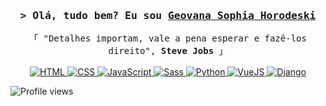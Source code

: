 
<h3 align="center">
        <samp>&gt; Olá, tudo bem? Eu sou
                <b><a target="_blank" href="https://github.com/horodeski">Geovana Sophia Horodeski</a></b>
        </samp>
</h3>
<p align="center">
        <samp>
                「 "Detalhes importam, vale a pena esperar e fazê-los direito", <b>Steve Jobs</b> 」
                <br>
                <br>
        </samp>
        <!-- Programming Languages -->
        <!-- HTML -->
        <a href="https://github.com/horodeski?tab=repositories" target="_blank"><img alt="HTML"
                        src="https://img.shields.io/badge/-HTML-E34F26?style=flat-square&logo=HTML5&logoColor=white">
        </a>
        <!-- CSS  -->
        <a href="https://github.com/horodeski?tab=repositories" target="_blank"><img alt="CSS"
                        src="https://img.shields.io/badge/-CSS-1572B6?style=flat-square&logo=CSS3&logoColor=white">
        </a>
        <!-- JavaScript -->
        <a href="https://github.com/horodeski?tab=repositories" target="_blank"><img alt="JavaScript"
                        src="https://img.shields.io/badge/-JavaScript-F7DF1E?style=flat-square&logo=JavaScript&logoColor=white">
        </a>
        <a href="https://github.com/horodeski?tab=repositories" target="_blank"><img alt="Sass"
                        src="https://img.shields.io/badge/-SASS-FF1493?style=flat-square&logo=sass&logoColor=white">
        </a>
        <!-- Python -->
        <a href="https://github.com/horodeski?tab=repositories" target="_blank"><img alt="Python"
                        src="https://img.shields.io/badge/-Python-3776AB?style=flat-square&logo=Python&logoColor=white">
        <!-- VueJS -->
        <a href="https://github.com/horodeski?tab=repositories" target="_blank"><img alt="VueJS"
                        src="https://img.shields.io/badge/-VueJS-40b684?logo=vue.js&logoColor=white&style=flat-square">
        <!-- Django -->
        <a href="https://github.com/ShahriarShafin?tab=horodeski" target="_blank"><img alt="Django"
                        src="https://img.shields.io/badge/-Django-0e3f2e?style=flat-square&logo=Django&logoColor=white">
        </a> 
                

</p>  
<!--              
<details align="center">
    <summary><samp>&#9776; Ver Mais</samp></summary>
    <p align="center">
        <br>
        <img alt="horodeski's GitHub Stats"
                src="https://github-readme-stats.vercel.app/api?username=horodeski&show_icons=true&theme=dark" />
        <br>
        <p>Me encontre em</p>
        <a href="geovana.horodeski06@gmail.com" target="_blank"><img alt="Gmail"
                src="https://img.shields.io/badge/-Gmail-EA4335?style=flat-square&logo=Gmail&logoColor=white">
        </a>
        <a href="https://twitter.com/_horodeski" target="_blank"><img alt="Twitter"
                src="https://img.shields.io/badge/-Twitter-1877F2?style=flat-square&logo=Twitter&logoColor=white">
        </a>
    </p>
</details>
 -->

![Profile views](https://gpvc.arturio.dev/horodeski?v=3)
